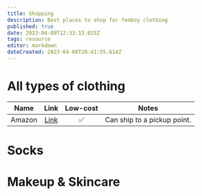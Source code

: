 ```yaml
---
title: Shopping
description: Best places to shop for femboy clothing
published: true
date: 2023-04-09T12:33:13.025Z
tags: resource
editor: markdown
dateCreated: 2023-04-08T20:41:55.614Z
---
```


# All types of clothing

| Name | Link | Low-cost | Notes |
|:----:|:----:|:--------:|:-----:|
| Amazon | [Link](https://amazon.com) | :white_check_mark: | Can ship to a pickup point. |

# Socks

# Makeup & Skincare